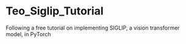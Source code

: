 # Teo_Siglip_Tutorial
Following a free tutorial on implementing SIGLIP, a vision transformer model, in PyTorch

